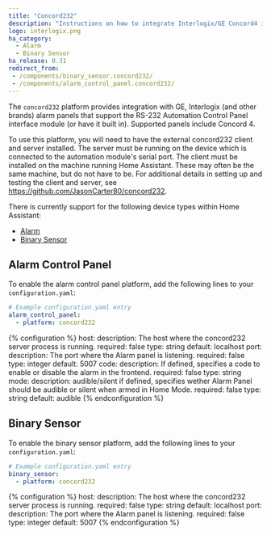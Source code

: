 ```yaml
---
title: "Concord232"
description: "Instructions on how to integrate Interlogix/GE Concord4 into Home Assistant."
logo: interlogix.png
ha_category:
  - Alarm
  - Binary Sensor
ha_release: 0.31
redirect_from:
 - /components/binary_sensor.concord232/
 - /components/alarm_control_panel.concord232/
---
```


The `concord232` platform provides integration with GE, Interlogix (and other brands) alarm panels that support the RS-232 Automation Control Panel interface module (or have it built in). Supported panels include Concord 4.

To use this platform, you will need to have the external concord232 client and server installed. The server must be running on the device which is connected to the automation module's serial port. The client must be installed on the machine running Home Assistant. These may often be the same machine, but do not have to be. For additional details in setting up and testing the client and server, see <https://github.com/JasonCarter80/concord232>.

There is currently support for the following device types within Home Assistant:

- [Alarm](#alarm-control-panel)
- [Binary Sensor](#binary-sensor)

## Alarm Control Panel

To enable the alarm control panel platform, add the following lines to your `configuration.yaml`:

```yaml
# Example configuration.yaml entry
alarm_control_panel:
  - platform: concord232
```

{% configuration %}
host:
  description: The host where the concord232 server process is running.
  required: false
  type: string
  default: localhost
port:
  description: The port where the Alarm panel is listening.
  required: false
  type: integer
  default: 5007
code:
  description: If defined, specifies a code to enable or disable the alarm in the frontend.
  required: false
  type: string
mode:
  description: audible/silent if defined, specifies wether Alarm Panel should be audible or silent when armed in Home Mode.
  required: false
  type: string
  default: audible
{% endconfiguration %}

## Binary Sensor

To enable the binary sensor platform, add the following lines to your `configuration.yaml`:

```yaml
# Example configuration.yaml entry
binary_sensor:
  - platform: concord232
```

{% configuration %}
host:
  description: The host where the concord232 server process is running.
  required: false
  type: string
  default: localhost
port:
  description: The port where the Alarm panel is listening.
  required: false
  type: integer
  default: 5007
{% endconfiguration %}
